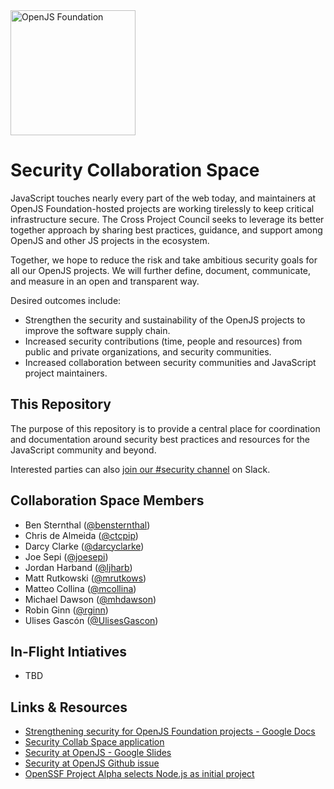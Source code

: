 <a href="https://openjsf.org">
  <picture>
    <source media="(prefers-color-scheme: dark)" srcset="https://raw.githubusercontent.com/openjs-foundation/artwork/main/openjs_foundation/openjs_foundation-logo-horizontal-color-dark_background.svg" />
    <img src="https://raw.githubusercontent.com/openjs-foundation/artwork/main/openjs_foundation/openjs_foundation-logo-horizontal-color.svg" width="200" alt="OpenJS Foundation" />
  </picture>
</a>

# Security Collaboration Space

JavaScript touches nearly every part of the web today, and maintainers at OpenJS Foundation-hosted projects are working tirelessly to keep critical infrastructure secure. The Cross Project Council seeks to leverage its better together approach by sharing best practices, guidance, and support among OpenJS and other JS projects in the ecosystem.

Together, we hope to reduce the risk and take ambitious security goals for all our OpenJS projects. We will further define, document, communicate, and measure in an open and transparent way.

Desired outcomes include:
- Strengthen the security and sustainability of the OpenJS projects to improve the software supply chain.
- Increased security contributions (time, people and resources) from public and private organizations, and security communities.
- Increased collaboration between security communities and JavaScript project maintainers.

## This Repository

The purpose of this repository is to provide a central place for coordination and documentation around security best practices and resources for the JavaScript community and beyond.

Interested parties can also [join our #security channel](https://communityinviter.com/apps/js-foundation/join-openjs-foundation-on-slack) on Slack.

## Collaboration Space Members

- Ben Sternthal ([@bensternthal](https://github.com/bensternthal))
- Chris de Almeida ([@ctcpip](https://github.com/ctcpip))
- Darcy Clarke ([@darcyclarke](https://github.com/darcyclarke))
- Joe Sepi ([@joesepi](https://github.com/joesepi))
- Jordan Harband ([@ljharb](https://github.com/ljharb))
- Matt Rutkowski ([@mrutkows](https://github.com/mrutkows))
- Matteo Collina ([@mcollina](https://github.com/mcollina))
- Michael Dawson ([@mhdawson](https://github.com/mhdawson))
- Robin Ginn ([@rginn](https://github.com/rginn))
- Ulises Gascón ([@UlisesGascon](https://github.com/UlisesGascon))

## In-Flight Intiatives
- TBD

## Links & Resources
- [Strengthening security for OpenJS Foundation projects - Google Docs](https://docs.google.com/document/d/1TE_vTVm4SQwaI0V0PSL9U1RHk67LZBsISEnC-7NQ33Q/edit)
- [Security Collab Space application](https://docs.google.com/document/d/1plT_JVSE21_IgK_yElXbffyCPkHMvlQkVGX-Y6OKqSQ/edit)
- [Security at OpenJS - Google Slides](https://docs.google.com/presentation/d/1VCPlq1J-y8CTbPsljfOWB_nqAixrBeb6yO7vgDUzJrs/edit#slide=id.p2)
- [Security at OpenJS Github issue](https://github.com/openjs-foundation/cross-project-council/issues/826)
- [OpenSSF Project Alpha selects Node.js as initial project](https://openjsf.org/blog/2022/04/18/open-source-security-foundation-openssf-selects-node-js-as-initial-project-to-improve-supply-chain-security/)
